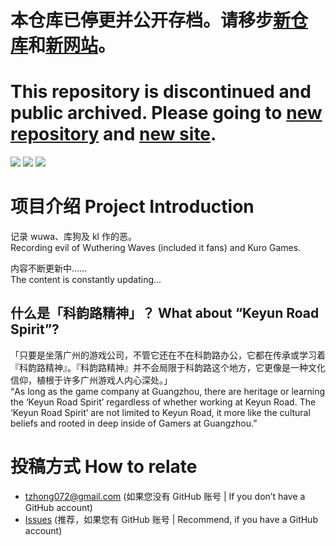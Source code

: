 # 本仓库已停更并公开存档。请移步[新仓库](https://github.com/bxx-114514/new-iming-blog)和[新网站](https://bxx-114514.github.io/new-iming-blog)。
# This repository is discontinued and public archived. Please going to [new repository](https://github.com/bxx-114514/new-iming-blog) and [new site](https://bxx-114514.github.io/new-iming-blog).

![](https://raw.githubusercontent.com/bxx-114514/iming-blog/refs/heads/main/images/We%20ask%20for%20your%20understanding.png)
![](https://raw.githubusercontent.com/bxx-114514/iming-blog/refs/heads/main/images/20250601/2.jpg)
![](https://raw.githubusercontent.com/bxx-114514/iming-blog/refs/heads/main/images/20250601/1.jpg)

# 项目介绍 Project Introduction

记录 wuwa、库狗及 kl 作的恶。\
Recording evil of Wuthering Waves (included it fans) and Kuro Games.

内容不断更新中……\
The content is constantly updating...

## 什么是「科韵路精神」？ What about “Keyun Road Spirit”?

「只要是坐落广州的游戏公司，不管它还在不在科韵路办公，它都在传承或学习着『科韵路精神』。『科韵路精神』并不会局限于科韵路这个地方，它更像是一种文化信仰，植根于许多广州游戏人内心深处。」\
“As long as the game company at Guangzhou, there are heritage or learning the ‘Keyun Road Spirit’ regardless of whether working at Keyun Road. The ‘Keyun Road Spirit’ are not limited to Keyun Road, it more like the cultural beliefs and rooted in deep inside of Gamers at Guangzhou.”

# 投稿方式 How to relate
* tzhong072@gmail.com (如果您没有 GitHub 账号 | If you don’t have a GitHub account)
* [Issues](https://github.com/bxx-114514/iming-blog/issues) (推荐，如果您有 GitHub 账号 | Recommend, if you have a GitHub account)
